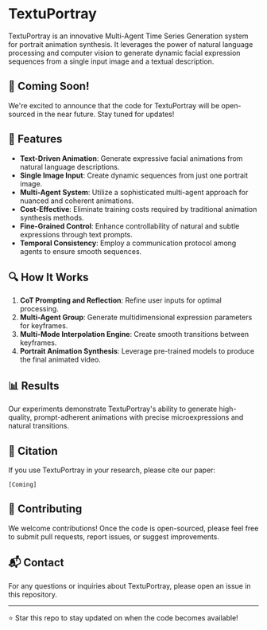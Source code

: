 # TextuPortray

TextuPortray is an innovative Multi-Agent Time Series Generation system for portrait animation synthesis. It leverages the power of natural language processing and computer vision to generate dynamic facial expression sequences from a single input image and a textual description.

## 🚀 Coming Soon!

We're excited to announce that the code for TextuPortray will be open-sourced in the near future. Stay tuned for updates!

## 🌟 Features

- **Text-Driven Animation**: Generate expressive facial animations from natural language descriptions.
- **Single Image Input**: Create dynamic sequences from just one portrait image.
- **Multi-Agent System**: Utilize a sophisticated multi-agent approach for nuanced and coherent animations.
- **Cost-Effective**: Eliminate training costs required by traditional animation synthesis methods.
- **Fine-Grained Control**: Enhance controllability of natural and subtle expressions through text prompts.
- **Temporal Consistency**: Employ a communication protocol among agents to ensure smooth sequences.

## 🔍 How It Works

1. **CoT Prompting and Reflection**: Refine user inputs for optimal processing.
2. **Multi-Agent Group**: Generate multidimensional expression parameters for keyframes.
3. **Multi-Mode Interpolation Engine**: Create smooth transitions between keyframes.
4. **Portrait Animation Synthesis**: Leverage pre-trained models to produce the final animated video.

## 📊 Results

Our experiments demonstrate TextuPortray's ability to generate high-quality, prompt-adherent animations with precise microexpressions and natural transitions.

## 📜 Citation

If you use TextuPortray in your research, please cite our paper:

```
[Coming]
```

## 🤝 Contributing

We welcome contributions! Once the code is open-sourced, please feel free to submit pull requests, report issues, or suggest improvements.

## 📬 Contact

For any questions or inquiries about TextuPortray, please open an issue in this repository.

---

⭐ Star this repo to stay updated on when the code becomes available!
